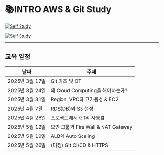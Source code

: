# 📚INTRO AWS & Git Study

<a href="https://www.notion.so/AWS-Git-183ec6997d728181a374fb3fca6c5072" target="_blank">
    <img src="https://img.shields.io/badge/INYRO%20NOTION-Click%20Here-blue?style=for-the-badge&logo=notion" alt="Self Study">
</a>
<p>
<a href="https://congruous-porpoise-103.notion.site/1b079bdfce5a80f28728e01da89353e8?pvs=4" target="_blank">
    <img src="https://img.shields.io/badge/What%20I%20Do-Click%20Here-blue?style=for-the-badge&logo=notion" alt="Self Study">
</a>
</p>


<hr>

## 교육 일정

| 날짜            | 주제             |
|---------------|----------------|
| 2025년 3월 17일 | Git 기초 및 OT |
| 2025년 3월 24일 | 왜  Cloud Computing을 해야하는가? |
| 2025년 3월 31일 | Region, VPC와 고가용성 & EC2 |
| 2025년 4월 7일 | RDS(DB)와 S3 설정 |
| 2025년 4월 28일 | 프로젝트에서 Git의 사용법 |
| 2025년 5월 12일 | 보안 그룹과 Fire Wall & NAT Gateway |
| 2025년 5월 19일 | ALB와 Auto Scaling  |
| 2025년 5월 26일 | (미정) Git CI/CD & HTTPS |

